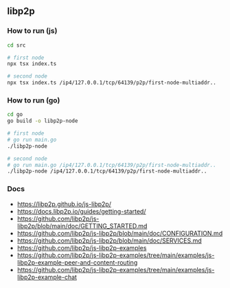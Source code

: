 ## libp2p

### How to run (js)

```bash
cd src

# first node
npx tsx index.ts

# second node
npx tsx index.ts /ip4/127.0.0.1/tcp/64139/p2p/first-node-multiaddr..
```

### How to run (go)

```bash
cd go
go build -o libp2p-node

# first node
# go run main.go
./libp2p-node

# second node
# go run main.go /ip4/127.0.0.1/tcp/64139/p2p/first-node-multiaddr..
./libp2p-node /ip4/127.0.0.1/tcp/64139/p2p/first-node-multiaddr..
```

### Docs

- https://libp2p.github.io/js-libp2p/
- https://docs.libp2p.io/guides/getting-started/
- https://github.com/libp2p/js-libp2p/blob/main/doc/GETTING_STARTED.md
- https://github.com/libp2p/js-libp2p/blob/main/doc/CONFIGURATION.md
- https://github.com/libp2p/js-libp2p/blob/main/doc/SERVICES.md
- https://github.com/libp2p/js-libp2p-examples
- https://github.com/libp2p/js-libp2p-examples/tree/main/examples/js-libp2p-example-peer-and-content-routing
- https://github.com/libp2p/js-libp2p-examples/tree/main/examples/js-libp2p-example-chat
